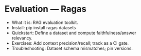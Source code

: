# Evaluation — Ragas

- What it is: RAG evaluation toolkit.
- Install: pip install ragas datasets
- Quickstart: Define a dataset and compute faithfulness/answer relevancy.
- Exercises: Add context precision/recall; track as a CI gate.
- Troubleshooting: Dataset schema mismatches; pin versions.
